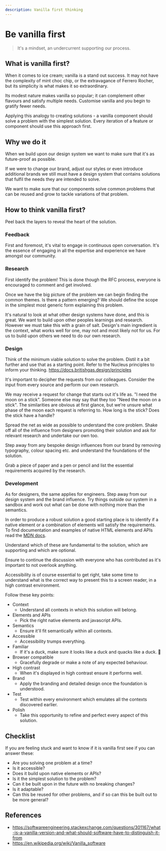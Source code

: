 ```yaml
---
description: Vanilla first thinking
---
```


# Be vanilla first

> It's a mindset, an undercurrent supporting our process.

## What is vanilla first?

When it comes to ice cream; vanilla is a stand out success. It may not have the complexity of mint choc chip, or the extravagance of Ferrero Rocher, but its simplicity is what makes it so extraordinary.

Its modest nature makes vanilla so popular; it can complement other flavours and satisfy multiple needs. Customise vanilla and you begin to gratify fewer needs.

Applying this analogy to creating solutions - a vanilla component should solve a problem with the simplest solution. Every iteration of a feature or component should use this approach first.

## Why we do it

When we build upon our design system we want to make sure that it's as future-proof as possible.

If we were to change our brand, adjust our styles or even introduce additional brands we still must have a design system that contains solutions that fulfil the needs they are intended to solve.

We want to make sure that our components solve common problems that can be reused and grow to tackle variations of that problem.

## How to think vanilla first?

Peel back the layers to reveal the heart of the solution.

### Feedback

First and foremost, it's vital to engage in continuous open conversation. It's the essence of engaging in all the expertise and experience we have amongst our community.

### Research

First identify the problem! This is done though the RFC process, everyone is encouraged to comment and get involved.

Once we have the big picture of the problem we can begin finding the common themes. Is there a pattern emerging? We should define the scope in the simplest most generic form explaining this problem.

It's natural to look at what other design systems have done, and this is great. We want to build upon other peoples learnings and research. However we must take this with a grain of salt. Design's main ingredient is the context, what works well for one, may not and most likely not for us. For us to build upon others we need to do our own research.

### Design

Think of the minimum viable solution to solve the problem. Distil it a bit further and use that as a starting point. Refer to the Nucleus principles to inform your thinking. https://docs.britishgas.design/principles

It's important to decipher the requests from our colleagues. Consider the input from every source and perform our own research.

We may receive a request for change that starts out it's life as. "I need the moon on a stick". Someone else may say that they too "Need the moon on a stick". The similarities are obvious at first glance, but we're unsure what phase of the moon each request is referring to. How long is the stick? Does the stick have a handle?

Spread the net as wide as possible to understand the core problem. Shake off all of the influence from designers promoting their solution and ask for relevant research and undertake our own too.

Step away from any bespoke design influences from our brand by removing typography, colour spacing etc. and understand the foundations of the solution.

Grab a piece of paper and a pen or pencil and list the essential requirements acquired by the research.

### Development

As for designers, the same applies for engineers. Step away from our design system and the brand influence. Try things outside our system in a sandbox and work out what can be done with nothing more than the semantics.

In order to produce a robust solution a good starting place is to identify if a native element or a combination of elements will satisfy the requirements. To find documentation and examples of native HTML elements and APIs read the [MDN docs](https://developer.mozilla.org/en-US/).

Understand which of these are fundamental to the solution, which are supporting and which are optional.

Ensure to continue the discussion with everyone who has contributed as it's important to not overlook anything.

Accessibility is of course essential to get right, take some time to understand what is the correct way to present this to a screen reader, in a high contrast environment.

Follow these key points:

* Context
  * Understand all contexts in which this solution will belong.
* Elements and APIs
  * Pick the right native elements and javascript APIs.
* Semantics
  * Ensure it'll fit semantically within all contexts.
* Accessible
  * Accessibility trumps everything.
* Familiar
  * If it's a duck, make sure it looks like a duck and quacks like a duck. 🦆
* Browser compatible
  * Gracefully degrade or make a note of any expected behaviour.
* High contrast
  * When it's displayed in high contrast ensure it performs well.
* Brand
  * Apply the branding and detailed design once the foundation is understood.
* Test
  * Test within every environment which emulates all the contexts discovered earlier.
* Polish
  * Take this opportunity to refine and perfect every aspect of this solution.

## Checklist

If you are feeling stuck and want to know if it is vanilla first see if you can answer these:

* Are you solving one problem at a time?
* Is it accessible?
* Does it build upon native elements or APIs?
* Is it the simplest solution to the problem?
* Can it be built upon in the future with no breaking changes?
* Is it adaptable?
* Can this be reused for other problems, and if so can this be built out to be more general?

## References

* https://softwareengineering.stackexchange.com/questions/301167/what-is-a-vanilla-version-and-what-should-software-have-to-distinguish-it-from
* https://en.wikipedia.org/wiki/Vanilla_software
